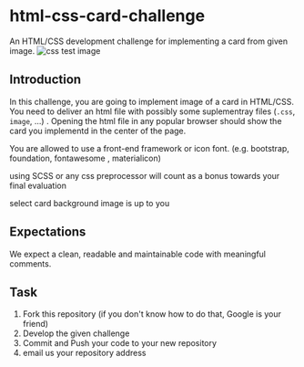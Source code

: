 # html-css-card-challenge

An HTML/CSS development challenge for implementing a card from given image. 
![css test image](http://static.pushe.co/challenge/card.png "card")

## Introduction 
In this challenge, you are going to implement image of a card in HTML/CSS. You need to deliver an html file
with possibly some suplementray files (`.css`, `image`, ...) . Opening the html file in any popular browser should show the card you implementd in the center of the page.



You are allowed to use a front-end framework or icon font. (e.g. bootstrap, foundation, fontawesome , materialicon)

using SCSS or any css preprocessor will count as a bonus towards your final evaluation

select card background image is up to you

## Expectations

We expect a clean, readable and maintainable code with meaningful comments.

## Task

1. Fork this repository (if you don't know how to do that, Google is your friend)
2. Develop the given challenge
3. Commit and Push your code to your new repository
3. email us your repository address
